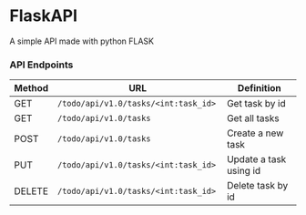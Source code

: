 # FlaskAPI
A simple API made with python FLASK

### API Endpoints

| Method         | URL     | Definition |
|--------------|-----------|------------|
| GET | ```/todo/api/v1.0/tasks/<int:task_id> ```     |      Get task by id   |
| GET      | ```/todo/api/v1.0/tasks```  | Get all tasks       |
| POST      | ```/todo/api/v1.0/tasks```  | Create a new task       |
| PUT | ```/todo/api/v1.0/tasks/<int:task_id>```      |     Update a task using id    |
| DELETE | ```/todo/api/v1.0/tasks/<int:task_id>```      |     Delete task by id    |
